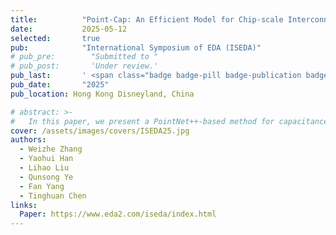 ```yaml
---
title:          "Point-Cap: An Efficient Model for Chip-scale Interconnect Capacitance Extraction"
date:           2025-05-12
selected:       true
pub:            "International Symposium of EDA (ISEDA)"
# pub_pre:        "Submitted to "
# pub_post:       'Under review.'
pub_last:       ' <span class="badge badge-pill badge-publication badge-success">Conference</span>'
pub_date:       "2025"
pub_location: Hong Kong Disneyland, China

# abstract: >-
#   In this paper, we present a PointNet++-based method for capacitance extraction (Point-Cap) of chip-scale interconnects with high efficiency and accuracy. By modeling the layout structure as point-cloud-like data, the process of gathering features of conductors to the net level can be done efficiently and automatically by our model and then utilized to predict precise total capacitance and coupling capacitance. Compared to the previous state-of-the-art work, GNN-Cap, Point-Cap reduces the average relative errors in the total capacitance and coupling capacitance calculations by 28.8% and 38.6%, respectively.
cover: /assets/images/covers/ISEDA25.jpg
authors:
  - Weizhe Zhang
  - Yaohui Han
  - Lihao Liu
  - Qunsong Ye
  - Fan Yang
  - Tinghuan Chen
links:
  Paper: https://www.eda2.com/iseda/index.html
---
```

